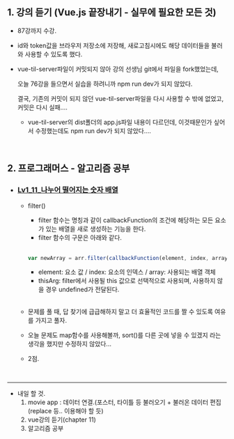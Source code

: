 <h2>1. 강의 듣기 (Vue.js 끝장내기 - 실무에 필요한 모든 것)</h2>

- 87강까지 수강.
- id와 token값을 브라우저 저장소에 저장해, 새로고침시에도 해당 데이터들을 불러와 사용할 수 있도록 했다.

- vue-til-server파일이 커밋되지 않아 강의 선생님 git에서 파일을 fork했었는데, 

  오늘 76강을 들으면서 실습을 하려니까 npm run dev가 되지 않았다.
  
  결국, 기존의 커밋이 되지 않던 vue-til-server파일을 다시 사용할 수 밖에 없었고, 커밋은 다시 실패....
  
  - vue-til-server의 dist폴더의 app.js파일 내용이 다르던데, 이것때문인가 싶어서 수정했는데도 npm run dev가 되지 않았다....

<br/>


<h2>2. 프로그래머스 - 알고리즘 공부</h2>

- <h3><a href="https://github.com/EunJaePark/algorithm/blob/master/Lv1_11_%EB%82%98%EB%88%84%EC%96%B4%20%EB%96%A8%EC%96%B4%EC%A7%80%EB%8A%94%20%EC%88%AB%EC%9E%90%20%EB%B0%B0%EC%97%B4.html">Lv1_11_나누어 떨어지는 숫자 배열</a></h3>

  - filter() 
    - filter 함수는 명칭과 같이 callbackFunction의 조건에 해당하는 모든 요소가 있는 배열을 새로 생성하는 기능을 한다.
    - filter 함수의 구문은 아래와 같다.
    <br/>
    
    ```javascript
    var newArray = arr.filter(callbackFunction(element, index, array), thisArg);
    ```
    - element: 요소 값 / index: 요소의 인덱스  / array: 사용되는 배열 객체   
    - thisArg: filter에서 사용될 this 값으로 선택적으로 사용되며, 사용하지 않을 경우 undefined가 전달된다.
    <br/>
  - 문제를 풀 때, 답 찾기에 급급해하지 말고 더 효율적인 코드를 짤 수 있도록 여유를 가지고 풀자.
  - 오늘 문제도 map함수를 사용해볼까, sort()를 다른 곳에 넣을 수 있겠지 라는 생각을 했지만 수정하지 않았다...
  - 2점.
 
  
  
<br/>
<hr/>

- 내일 할 것.
  1. movie app : 데이터 연결.(포스터, 타이틀 등 불러오기 + 불러온 데이터 편집(replace 등.. 이용해야 할 듯)
  2. vue강의 듣기(chapter 11)
  3. 알고리즘 공부
